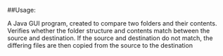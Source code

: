 ##Usage:

A Java GUI program, created to compare two folders and their contents.
Verifies whether the folder structure and contents match between the source and destination.
If the source and destination do not match, the differing files are then copied from the source to the destination
